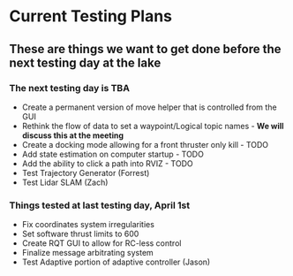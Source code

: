 # **Current Testing Plans**

## These are things we want to get done before the next testing day at the lake
### The next testing day is TBA
* Create a permanent version of move helper that is controlled from the GUI
* Rethink the flow of data to set a waypoint/Logical topic names - **We will discuss this at the meeting**
* Create a docking mode allowing for a front thruster only kill - TODO
* Add state estimation on computer startup - TODO
* Add the ability to click a path into RVIZ - TODO
* Test Trajectory Generator (Forrest)
* Test Lidar SLAM (Zach)

### Things tested at last testing day, April 1st
* Fix coordinates system irregularities
* Set software thrust limits to 600
* Create RQT GUI to allow for RC-less control
* Finalize message arbitrating system
* Test Adaptive portion of adaptive controller (Jason)